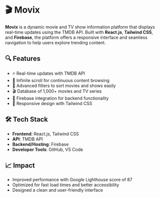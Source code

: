 # 🎬 Movix

**Movix** is a dynamic movie and TV show information platform that displays real-time updates using the TMDB API. Built with **React.js**, **Tailwind CSS**, and **Firebase**, the platform offers a responsive interface and seamless navigation to help users explore trending content.

## 🔍 Features

- ⚡ Real-time updates with TMDB API
- 🔄 Infinite scroll for continuous content browsing
- 🎯 Advanced filters to sort movies and shows easily
- 🎬 Database of 1,000+ movies and TV series
- 🔐 Firebase integration for backend functionality
- 📱 Responsive design with Tailwind CSS

## 🛠️ Tech Stack

- **Frontend**: React.js, Tailwind CSS
- **API**: TMDB API
- **Backend/Hosting**: Firebase
- **Developer Tools**: GitHub, VS Code

## 📈 Impact

- Improved performance with Google Lighthouse score of 87
- Optimized for fast load times and better accessibility
- Designed a clean and user-friendly interface
